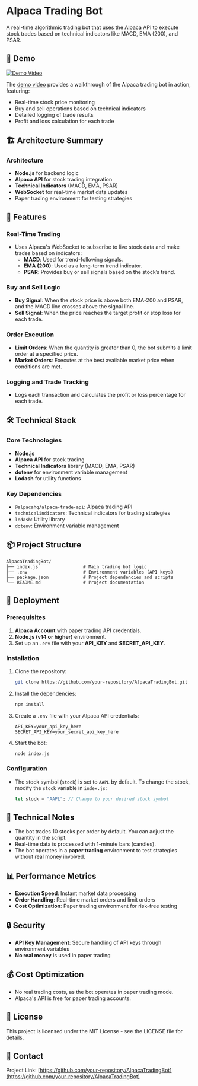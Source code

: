 
# Alpaca Trading Bot

A real-time algorithmic trading bot that uses the Alpaca API to execute stock trades based on technical indicators like MACD, EMA (200), and PSAR.

## 🎥 Demo 
[![Demo Video](https://img.shields.io/badge/Watch%20Demo-red?style=for-the-badge&logo=youtube)]()

The [demo video]() provides a walkthrough of the Alpaca trading bot in action, featuring:
- Real-time stock price monitoring
- Buy and sell operations based on technical indicators
- Detailed logging of trade results
- Profit and loss calculation for each trade

## 🏗️ Architecture Summary

### Architecture
- **Node.js** for backend logic
- **Alpaca API** for stock trading integration
- **Technical Indicators** (MACD, EMA, PSAR)
- **WebSocket** for real-time market data updates
- Paper trading environment for testing strategies


## 🚀 Features

### Real-Time Trading
- Uses Alpaca's WebSocket to subscribe to live stock data and make trades based on indicators:
  - **MACD**: Used for trend-following signals.
  - **EMA (200)**: Used as a long-term trend indicator.
  - **PSAR**: Provides buy or sell signals based on the stock’s trend.
  
### Buy and Sell Logic
- **Buy Signal**: When the stock price is above both EMA-200 and PSAR, and the MACD line crosses above the signal line.
- **Sell Signal**: When the price reaches the target profit or stop loss for each trade.

### Order Execution
- **Limit Orders**: When the quantity is greater than 0, the bot submits a limit order at a specified price.
- **Market Orders**: Executes at the best available market price when conditions are met.

### Logging and Trade Tracking
- Logs each transaction and calculates the profit or loss percentage for each trade.

## 🛠️ Technical Stack

### Core Technologies
- **Node.js**
- **Alpaca API** for stock trading
- **Technical Indicators** library (MACD, EMA, PSAR)
- **dotenv** for environment variable management
- **Lodash** for utility functions

### Key Dependencies
- `@alpacahq/alpaca-trade-api`: Alpaca trading API
- `technicalindicators`: Technical indicators for trading strategies
- `lodash`: Utility library
- `dotenv`: Environment variable management

## 📦 Project Structure

```
AlpacaTradingBot/
├── index.js                 # Main trading bot logic
├── .env                     # Environment variables (API keys)
├── package.json             # Project dependencies and scripts
└── README.md                # Project documentation
```

## 🚀 Deployment

### Prerequisites
1. **Alpaca Account** with paper trading API credentials.
2. **Node.js (v14 or higher)** environment.
3. Set up an `.env` file with your **API_KEY** and **SECRET_API_KEY**.

### Installation
1. Clone the repository:
   ```bash
   git clone https://github.com/your-repository/AlpacaTradingBot.git
   ```
2. Install the dependencies:
   ```bash
   npm install
   ```
3. Create a `.env` file with your Alpaca API credentials:
   ```env
   API_KEY=your_api_key_here
   SECRET_API_KEY=your_secret_api_key_here
   ```

4. Start the bot:
   ```bash
   node index.js
   ```

### Configuration
- The stock symbol (`stock`) is set to `AAPL` by default. To change the stock, modify the `stock` variable in `index.js`:
  ```js
  let stock = "AAPL"; // Change to your desired stock symbol
  ```

## 🔧 Technical Notes

- The bot trades 10 stocks per order by default. You can adjust the quantity in the script.
- Real-time data is processed with 1-minute bars (candles).
- The bot operates in a **paper trading** environment to test strategies without real money involved.

## 📊 Performance Metrics

- **Execution Speed**: Instant market data processing
- **Order Handling**: Real-time market orders and limit orders
- **Cost Optimization**: Paper trading environment for risk-free testing

## 🔒 Security

- **API Key Management**: Secure handling of API keys through environment variables
- **No real money** is used in paper trading

## 💰 Cost Optimization

- No real trading costs, as the bot operates in paper trading mode.
- Alpaca's API is free for paper trading accounts.

## 📝 License

This project is licensed under the MIT License - see the LICENSE file for details.

## 📧 Contact

Project Link: [https://github.com/your-repository/AlpacaTradingBot](https://github.com/your-repository/AlpacaTradingBot)

